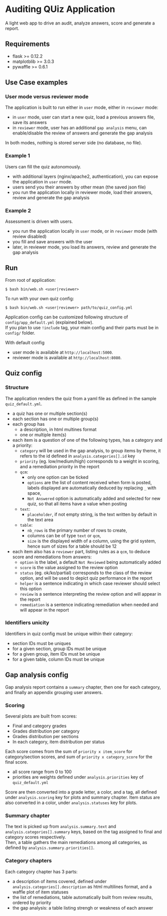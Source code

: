 # Auditing QUiz Application
A light web app to drive an audit, analyze answers, score and generate a report.

## Requirements
- flask >= 0.12.2
- matplotblib >= 3.0.3
- pywaffle >= 0.6.1

## Use Case examples
### User mode versus reviewer mode
The application is built to run either in `user` mode, either in `reviewer` mode:
- in `user` mode, user can start a new quiz, load a previous answers file, save its answers
- in `reviewer` mode, user has an additional `gap analysis` menu, can enable/disable the review of answers and generate the gap analysis

In both modes, nothing is stored server side (no database, no file).

### Example 1
Users can fill the quiz autonomously.  

- with additional layers (nginx/apache2, authentication), you can expose the application in `user` mode.  
- users send you their answers by other mean (the saved json file)
- you run the application locally in reviewer mode, load their answers, review and generate the gap analysis

### Example 2
Assessment is driven with users.

- you run the application locally in `user` mode, or in `reviewer` mode (with review disabled)
- you fill and save answers with the user
- later, in reviewer mode, you load its answers, review and generate the gap analysis

## Run
From root of application:
```
$ bash bin/web.sh <user|reviewer>
```

To run with your own quiz config:
```
$ bash bin/web.sh <user|reviewer> path/to/quiz_config.yml
```
Application config can be customized following structure of `config/app_default.yml` (explained below).  
If you plan to use `!include` tag, your main config and their parts must be in `config/` folder.

With default config
- user mode is available at `http://localhost:5000`.  
- reviewer mode is available at `http://localhost:8080`.  


## Quiz config 
### Structure
The application renders the quiz from a yaml file as defined in the sample `quiz_default.yml`.  
- a quiz has one or multiple section(s)
- each section has one or multiple group(s)
- each group has
    - a description, in html multines format
    - one or multiple item(s)
- each item is a question of one of the following types, has a category and a priority:
    - `category` will be used in the gap analysis, to group items by theme, it refers to the id defined in `analysis.categories[].id` key
    - `priority` (eg. low/medium/high) corresponds to a weight in scoring, and a remediation priority in the report
    - `qcm`: 
        - only one option can be ticked
        - `options` are the list of content received when form is posted, labels displayed are automatically deduced by replacing `_` with space, 
        - `Not Answered` option is automatically added and selected for new quiz, so that all items have a value when posting
    - `text`: 
        - `placeholder`, if not empty string, is the text written by default in the text area
    - `table`: 
        - `nb_rows` is the primary number of rows to create, 
        - columns can be of type `text` or `qcm`,
        - `size` is the displayed width of a column, using the grid system, hence sum of sizes for a table should be 12
- each item also has a `reviewer` part, listing rules as a `qcm`, to deduce score and remediations from answers:
    - `option` is the label, a default `Not Reviewed` being automatically added
    - `score` is the value assigned to the review option
    - `status` (eg. ok/ko/partial) corresponds to the class of the review option, and will be used to depict quiz performance in the report
    - `helper` is a sentence indicating in which case reviewer should select this option
    - `review` is a sentence interpreting the review option and will appear in the report
    - `remediation` is a sentence indicating remediation when needed and will appear in the report

### Identifiers unicity
Identifiers in quiz config must be unique within their category:
- section IDs must be uniques
- for a given section, group IDs must be unique
- for a given group, item IDs must be unique
- for a given table, column IDs must be unique

## Gap analysis config
Gap analysis report contains a `summary` chapter, then one for each category, and finally an appendix grouping user answers.

### Scoring
Several plots are built from scores:
- Final and category grades 
- Grades distribution per category
- Grades distribution per sections
- In each category, item distribution per status

Each score comes from the sum of `priority x item_score` for category/section scores, and sum of `priority x category_score` for the final score.
- all score range from 0 to 100
- priorities are weights defined under `analysis.priorities` key of `quiz_default.yml`

Score are then converted into a grade letter, a color, and a tag, all defined under `analysis.scoring` key for plots and summary chapter.
Item status are also converted in a color, under `analysis.statuses` key for plots.

### Summary chapter
The text is picked up from `analysis.summary.text` and `analysis.categories[].summary` keys, based on the tag assigned to final and category scores respectively.  
Then, a table gathers the main remediations among all categories, as defined by `analysis.summary.priorities[]`.

### Category chapters
Each category chapter has 3 parts:
- a description of items covered, defined under `analysis.categories[].description` as html multilines format, and a waffle plot of item statuses
- the list of remediations, table automatically built from review results, ordered by priority
- the gap analysis: a table listing strengh or weakness of each answer
